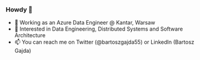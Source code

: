 ### Howdy 👋

- 🔭 Working as an Azure Data Engineer @ Kantar, Warsaw
- 🌱 Interested in Data Engineering, Distributed Systems and Software Architecture
- 📫 You can reach me on Twitter (@bartoszgajda55) or LinkedIn (Bartosz Gajda)
